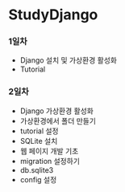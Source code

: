 # StudyDjango

### 1일차 
  - Django 설치 및 가상환경 활성화
  - Tutorial

### 2일차
  - Django 가상환경 활성화
  - 가상환경에서 폴더 만들기
  - tutorial 설정
  - SQLite 설치
  - 웹 페이지 개발 기초
   - migration 설정하기
   - db.sqlite3
   - config 설정